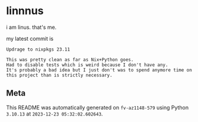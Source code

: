 # linnnus

i am linus. that's me.

my latest commit is

```
Updrage to nixpkgs 23.11

This was pretty clean as far as Nix+Python goes.
Had to disable tests which is weird because I don't have any.
It's probably a bad idea but I just don't was to spend anymore time on
this project than is strictly necessary.
```

## Meta

This README was automatically generated on `fv-az1148-579` using Python
`3.10.13` at `2023-12-23 05:32:02.602643`.
